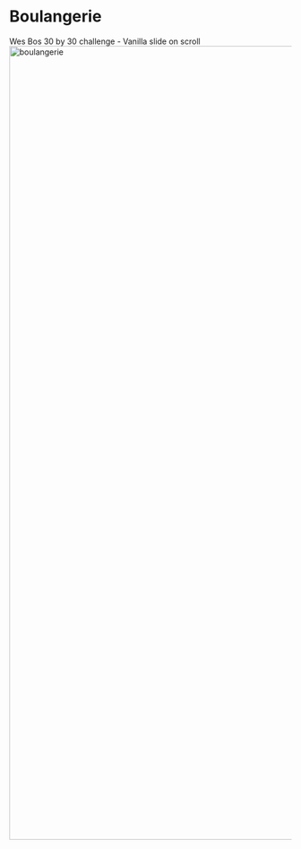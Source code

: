 # Boulangerie
Wes Bos 30 by 30 challenge - Vanilla slide on scroll
<img width="1418" alt="boulangerie" src="https://github.com/Bakuchiol/Boulangerie/assets/117557313/defe2511-ffc9-47b5-9f31-27a856ca22cd">

